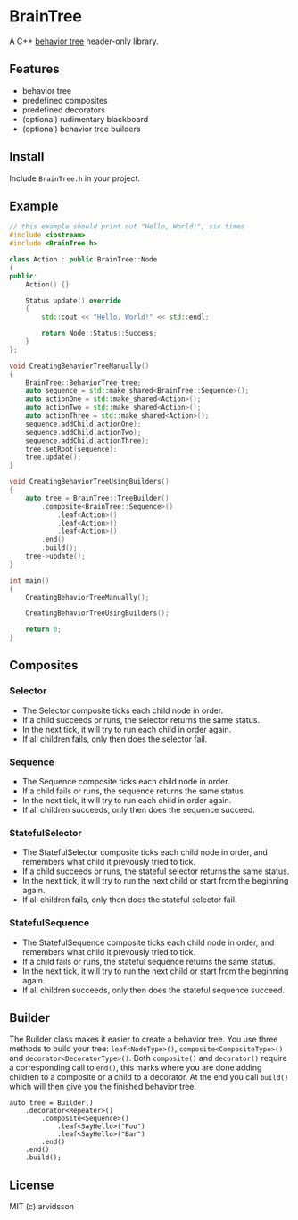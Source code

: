 BrainTree
======

A C++ [behavior tree](http://gamasutra.com/blogs/ChrisSimpson/20140717/221339/Behavior_trees_for_AI_How_they_work.php) header-only library.

Features
--------

* behavior tree
* predefined composites
* predefined decorators
* (optional) rudimentary blackboard
* (optional) behavior tree builders

Install
-------

Include ```BrainTree.h``` in your project.

Example
-------

```c++
// this example should print out "Hello, World!", six times
#include <iostream>
#include <BrainTree.h>

class Action : public BrainTree::Node
{
public:
    Action() {}

    Status update() override
    {
        std::cout << "Hello, World!" << std::endl;

        return Node::Status::Success;
    }
};

void CreatingBehaviorTreeManually()
{
    BrainTree::BehaviorTree tree;
    auto sequence = std::make_shared<BrainTree::Sequence>();
    auto actionOne = std::make_shared<Action>();
    auto actionTwo = std::make_shared<Action>();
    auto actionThree = std::make_shared<Action>();
    sequence.addChild(actionOne);
    sequence.addChild(actionTwo);
    sequence.addChild(actionThree);
    tree.setRoot(sequence);
    tree.update();
}

void CreatingBehaviorTreeUsingBuilders()
{
    auto tree = BrainTree::TreeBuilder()
        .composite<BrainTree::Sequence>()
            .leaf<Action>()
            .leaf<Action>()
            .leaf<Action>()
        .end()
        .build();
    tree->update();
}

int main()
{
    CreatingBehaviorTreeManually();

    CreatingBehaviorTreeUsingBuilders();

    return 0;
}
```

Composites
----------

### Selector

* The Selector composite ticks each child node in order.
* If a child succeeds or runs, the selector returns the same status.
* In the next tick, it will try to run each child in order again.
* If all children fails, only then does the selector fail.

### Sequence

* The Sequence composite ticks each child node in order.
* If a child fails or runs, the sequence returns the same status.
* In the next tick, it will try to run each child in order again.
* If all children succeeds, only then does the sequence succeed.

### StatefulSelector

* The StatefulSelector composite ticks each child node in order, and remembers what child it prevously tried to tick.
* If a child succeeds or runs, the stateful selector returns the same status.
* In the next tick, it will try to run the next child or start from the beginning again.
* If all children fails, only then does the stateful selector fail.

### StatefulSequence

* The StatefulSequence composite ticks each child node in order, and remembers what child it prevously tried to tick.
* If a child fails or runs, the stateful sequence returns the same status.
* In the next tick, it will try to run the next child or start from the beginning again.
* If all children succeeds, only then does the stateful sequence succeed.

Builder
-------

The Builder class makes it easier to create a behavior tree. You use three methods to build your tree: `leaf<NodeType>()`, `composite<CompositeType>()` and `decorator<DecoratorType>()`. Both `composite()` and `decorator()` require a corresponding call to `end()`, this marks where you are done adding children to a composite or a child to a decorator. At the end you call `build()` which will then give you the finished behavior tree.

```
auto tree = Builder()
    .decorator<Repeater>()
        .composite<Sequence>()
            .leaf<SayHello>("Foo")
            .leaf<SayHello>("Bar")
        .end()
    .end()
    .build();
```

License
-------
MIT (c) arvidsson
